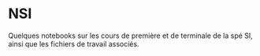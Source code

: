 # NSI

Quelques notebooks sur les cours de première et de terminale de la spé SI, 
ainsi que les fichiers de travail associés.
